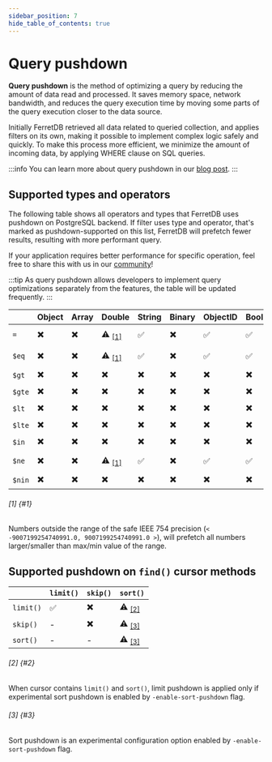 ```yaml
---
sidebar_position: 7
hide_table_of_contents: true
---
```


# Query pushdown

**Query pushdown** is the method of optimizing a query by reducing the amount of data read and processed.
It saves memory space, network bandwidth, and reduces the query execution time by moving some parts
of the query execution closer to the data source.

Initially FerretDB retrieved all data related to queried collection, and applies filters on its own, making
it possible to implement complex logic safely and quickly.
To make this process more efficient, we minimize the amount of incoming data, by applying WHERE clause on SQL queries.

:::info
You can learn more about query pushdown in our [blog post](https://blog.ferretdb.io/ferretdb-fetches-data-query-pushdown/).
:::

## Supported types and operators

The following table shows all operators and types that FerretDB uses pushdown on PostgreSQL backend.
If filter uses type and operator, that's marked as pushdown-supported on this list,
FerretDB will prefetch fewer results, resulting with more performant query.

If your application requires better performance for specific operation,
feel free to share this with us in our [community](/#community)!

:::tip
As query pushdown allows developers to implement query optimizations separately from the features,
the table will be updated frequently.
:::

<!-- markdownlint-capture -->
<!-- markdownlint-disable MD001 MD033 MD051 -->

|        | Object | Array | Double                  | String | Binary | ObjectID | Boolean | Date | Null | Regex | Integer | Timestamp | Long                    |
| ------ | ------ | ----- | ----------------------- | ------ | ------ | -------- | ------- | ---- | ---- | ----- | ------- | --------- | ----------------------- |
| `=`    | ✖️     | ✖️    | ⚠️ <sub>[[1]](#1)</sub> | ✅     | ✖️     | ✅       | ✅      | ✅   | ✖️   | ✖️    | ✅      | ✖️        | ⚠️ <sub>[[1]](#1)</sub> |
| `$eq`  | ✖️     | ✖️    | ⚠️ <sub>[[1]](#1)</sub> | ✅     | ✖️     | ✅       | ✅      | ✅   | ✖️   | ✖️    | ✅      | ✖️        | ⚠️ <sub>[[1]](#1)</sub> |
| `$gt`  | ✖️     | ✖️    | ✖️                      | ✖️     | ✖️     | ✖️       | ✖️      | ✖️   | ✖️   | ✖️    | ✖️      | ✖️        | ✖️                      |
| `$gte` | ✖️     | ✖️    | ✖️                      | ✖️     | ✖️     | ✖️       | ✖️      | ✖️   | ✖️   | ✖️    | ✖️      | ✖️        | ✖️                      |
| `$lt`  | ✖️     | ✖️    | ✖️                      | ✖️     | ✖️     | ✖️       | ✖️      | ✖️   | ✖️   | ✖️    | ✖️      | ✖️        | ✖️                      |
| `$lte` | ✖️     | ✖️    | ✖️                      | ✖️     | ✖️     | ✖️       | ✖️      | ✖️   | ✖️   | ✖️    | ✖️      | ✖️        | ✖️                      |
| `$in`  | ✖️     | ✖️    | ✖️                      | ✖️     | ✖️     | ✖️       | ✖️      | ✖️   | ✖️   | ✖️    | ✖️      | ✖️        | ✖️                      |
| `$ne`  | ✖️     | ✖️    | ⚠️ <sub>[[1]](#1)</sub> | ✅     | ✖️     | ✅       | ✅      | ✅   | ✖️   | ✖️    | ✅      | ✖️        | ⚠️ <sub>[[1]](#1)</sub> |
| `$nin` | ✖️     | ✖️    | ✖️                      | ✖️     | ✖️     | ✖️       | ✖️      | ✖️   | ✖️   | ✖️    | ✖️      | ✖️        | ✖️                      |

###### [1] {#1}

Numbers outside the range of the safe IEEE 754 precision (`< -9007199254740991.0, 9007199254740991.0 >`),
will prefetch all numbers larger/smaller than max/min value of the range.

<!-- markdownlint-restore -->

## Supported pushdown on `find()` cursor methods

<!-- markdownlint-capture -->
<!-- markdownlint-disable MD001 MD033 MD051 -->

|           | `limit()` | `skip()` | `sort()`                |
| --------- | --------- | -------- | ----------------------- |
| `limit()` | ✅        | ✖️       | ⚠️ <sub>[[2]](#2)</sub> |
| `skip()`  | -         | ✖️       | ⚠️ <sub>[[3]](#3)</sub> |
| `sort()`  | -         | -        | ⚠️ <sub>[[3]](#3)</sub> |

###### [2] {#2}

When cursor contains `limit()` and `sort()`, limit pushdown is applied
only if experimental sort pushdown is enabled by `-enable-sort-pushdown` flag.

###### [3] {#3}

Sort pushdown is an experimental configuration option enabled by `-enable-sort-pushdown` flag.

